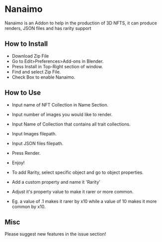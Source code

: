 # Nanaimo
Nanaimo is an Addon to help in the production of 3D NFTS, it can produce renders, JSON files and has rarity support

## How to Install
- Download Zip File
- Go to Edit>Preferences>Add-ons in Blender.
- Press Install in Top-Right section of window.
- Find and select Zip File.
- Check Box to enable Nanaimo.

## How to Use
- Input name of NFT Collection in Name Section.
- Input number of images you would like to render.
- Input Name of Collection that contains all trait collections. 
- Input Images filepath.
- Input JSON files filepath.
- Press Render.
- Enjoy!

- To add Rarity, select specific object and go to object properties.
- Add a custom property and name it 'Rarity'
- Adjust it's property value to make it rarer or more common.
- Eg. a value of .1 makes it rarer by x10 while a value of 10 makes it more common by x10.

## Misc
Please suggest new features in the issue section!
